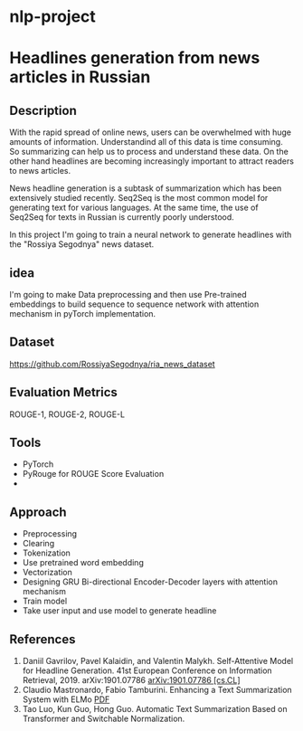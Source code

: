 # nlp-project
# Headlines generation from news articles in Russian

## Description
With the rapid spread of online news, users can be overwhelmed with huge amounts of information. Understandind all of this data is time consuming. So summarizing can help us to process and understand these data. On the other hand headlines are becoming increasingly important to attract readers to news articles.

News headline generation is a subtask of summarization which has been extensively studied recently.
Seq2Seq is the most common model for generating text for various languages. At the same time, the use of Seq2Seq for texts in Russian is currently poorly understood.

In this project I'm going to train a neural network to generate headlines with the "Rossiya Segodnya" news dataset.

## idea
I'm going to make Data preprocessing and then use Pre-trained embeddings to build sequence to sequence network with  attention mechanism in pyTorch implementation.

## Dataset
https://github.com/RossiyaSegodnya/ria_news_dataset
##  Evaluation Metrics 
ROUGE-1, ROUGE-2, ROUGE-L
## Tools
- PyTorch
- PyRouge for ROUGE Score Evaluation
- 

## Approach
- Preprocessing
 - Clearing
 - Tokenization
 - Use pretrained word embedding
 - Vectorization
- Designing GRU Bi-directional Encoder-Decoder layers with attention mechanism
- Train model
- Take user input and use model to generate headline


## References
1. Daniil Gavrilov, Pavel Kalaidin, and Valentin Malykh. Self-Attentive Model for Headline Generation. 41st European Conference on Information Retrieval, 2019. arXiv:1901.07786 [ arXiv:1901.07786 [cs.CL]](https://arxiv.org/abs/1901.07786)
2. Claudio Mastronardo, Fabio Tamburini. Enhancing a Text Summarization System with ELMo [PDF](https://pdfs.semanticscholar.org/bb1b/e9c9338291ef198c03f46ff19a68094f995d.pdf)
3. Tao Luo, Kun Guo, Hong Guo. Automatic Text Summarization Based on Transformer and Switchable Normalization.
